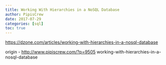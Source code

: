 ```yaml
---
title: Working With Hierarchies in a NoSQL Database
author: PipisCrew
date: 2017-07-29
categories: [sql]
toc: true
---
```


https://dzone.com/articles/working-with-hierarchies-in-a-nosql-database

origin - http://www.pipiscrew.com/?p=9505 working-with-hierarchies-in-a-nosql-database
